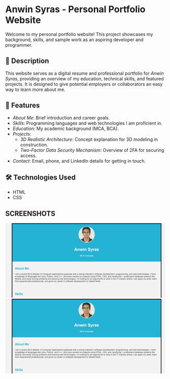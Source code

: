 # Anwin Syras - Personal Portfolio Website

Welcome to my personal portfolio website! This project showcases my background, skills, and sample work as an aspiring developer and programmer.

## 📌 Description

This website serves as a digital resume and professional portfolio for *Anwin Syras*, providing an overview of my education, technical skills, and featured projects. It is designed to give potential employers or collaborators an easy way to learn more about me.

## 🚀 Features

- *About Me*: Brief introduction and career goals.
- *Skills*: Programming languages and web technologies I am proficient in.
- *Education*: My academic background (MCA, BCA).
- *Projects*:
  - *3D Realistic Architecture*: Concept explanation for 3D modeling in construction.
  - *Two-Factor Data Security Mechanism*: Overview of 2FA for securing access.
- *Contact*: Email, phone, and LinkedIn details for getting in touch.

## 🛠 Technologies Used

- HTML
- CSS

## SCREENSHOTS
![image alt](https://github.com/anwinsyras/OIBSIP_domain_task2/blob/3003108a59d6f6922fb9477597c486817f0fede1/Screenshot%202025-07-12%20214737.png)
![image alt](https://github.com/anwinsyras/OIBSIP_domain_task2/blob/3003108a59d6f6922fb9477597c486817f0fede1/Screenshot%202025-07-12%20214737.png)
